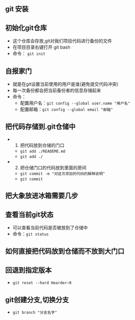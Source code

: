 ## git 安装

## 初始化git仓库
- 这个仓库会存放,git对我们项目代码进行备份的文件
- 在项目目录右键打开 git bash
- 命令： `git init`

## 自报家门
- 就是在git设置当前使用的用户是谁(避免提交代码冲突)
- 每一次备份都会把当前备份者的信息存储起来
- 命令：
    + 配置用户名：`git config --global user.name "用户名"`
    + 配置邮箱：`git config --global email "邮箱"`

## 把代码存储到.git仓储中
- 1. 把代码放到仓储的门口
    + `git add ./READEME.md`
    + `git add ./` 
- 2. 把仓储门口的代码放到里面的房间
    + `git commit -m "对这次添加的代码的解释说明"`
    + `git commit `
## 把大象放进冰箱需要几步

## 查看当前git状态
- 可以查看当前代码是否被放到了仓储中
- 命令：`git status`

## 如何直接把代码放到仓储而不放到大门口

## 回退到指定版本
- `git reset --hard Hearder~0`

## git创建分支,切换分支
- `git branch "分支名字"`